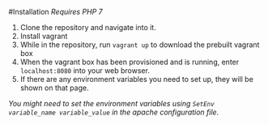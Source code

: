 #Installation
*Requires PHP 7*
1. Clone the repository and navigate into it.
2. Install vagrant
3. While in the repository, run `vagrant up` to download the prebuilt vagrant box
4. When the vagrant box has been provisioned and is running, enter `localhost:8080` into your web browser.
5. If there are any environment variables you need to set up, they will be shown on that page.

*You might need to set the environment variables using `SetEnv variable_name variable_value` in the apache configuration file.*
